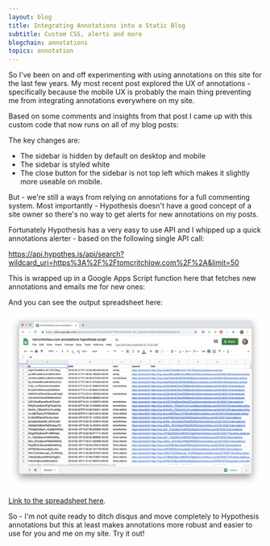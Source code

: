 ```yaml
---
layout: blog
title: Integrating Annotations into a Static Blog
subtitle: Custom CSS, alerts and more
blogchain: annotations
topics: annotation
---
```


So I've been on and off experimenting with using annotations on this site for the last few years. My most recent post explored the UX of annotations - specifically because the mobile UX is probably the main thing preventing me from integrating annotations everywhere on my site.

Based on some comments and insights from that post I came up with this custom code that now runs on all of my blog posts:

<script src="https://gist.github.com/tomcritchlow/94d11ecdf9832bb4f8b9697d5ecb8d64.js"></script>

The key changes are:

- The sidebar is hidden by default on desktop and mobile
- The sidebar is styled white
- The close button for the sidebar is not top left which makes it slightly more useable on mobile.

But - we're still a ways from relying on annotations for a full commenting system. Most importantly - Hypothesis doesn't have a good concept of a site owner so there's no way to get alerts for new annotations on my posts.

Fortunately Hypothesis has a very easy to use API and I whipped up a quick annotations alerter - based on the following single API call:

<https://api.hypothes.is/api/search?wildcard_uri=https%3A%2F%2Ftomcritchlow.com%2F%2A&limit=50>

This is wrapped up in a Google Apps Script function here that fetches new annotations and emails me for new ones:

<script src="https://gist.github.com/tomcritchlow/50fba1a5af3f1c8e6dfab0a5e2e31294.js"></script>

And you can see the output spreadsheet here:

![](/images/gdocsannotations.png)

[Link to the spreadsheet here](https://docs.google.com/spreadsheets/d/104uxjkHheYTMmf3GkTwW-em_lVspqSYrEl0RqXNj4k8/edit#gid=0).

So - I'm not quite ready to ditch disqus and move completely to Hypothesis annotations but this at least makes annotations more robust and easier to use for you and me on my site. Try it out!

